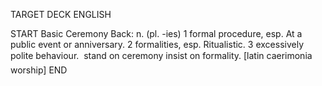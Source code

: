 TARGET DECK
ENGLISH

START
Basic
Ceremony
Back: n. (pl. -ies) 1 formal procedure, esp. At a public event or anniversary. 2 formalities, esp. Ritualistic. 3 excessively polite behaviour.  stand on ceremony insist on formality. [latin caerimonia worship]
END
